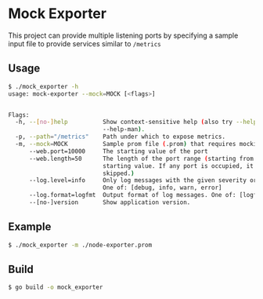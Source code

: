 # Mock Exporter

This project can provide multiple listening ports by specifying a sample input file to provide services similar to `/metrics`

## Usage

```bash
$ ./mock_exporter -h
usage: mock-exporter --mock=MOCK [<flags>]


Flags:
  -h, --[no-]help          Show context-sensitive help (also try --help-long and
                           --help-man).
  -p, --path="/metrics"    Path under which to expose metrics.
  -m, --mock=MOCK          Sample prom file (.prom) that requires mocking
      --web.port=10000     The starting value of the port
      --web.length=50      The length of the port range (starting from the
                           starting value. If any port is occupied, it will be
                           skipped.)
      --log.level=info     Only log messages with the given severity or above.
                           One of: [debug, info, warn, error]
      --log.format=logfmt  Output format of log messages. One of: [logfmt, json]
      --[no-]version       Show application version.
```

## Example

```bash
$ ./mock_exporter -m ./node-exporter.prom
```

## Build

```bash
$ go build -o mock_exporter
```
